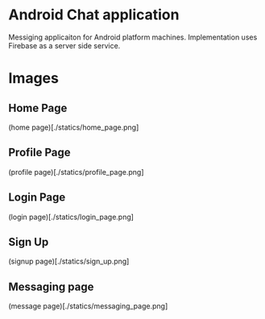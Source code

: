 # Android Chat application
Messiging applicaiton for Android platform machines. Implementation uses Firebase as a server side service.

# Images

## Home Page
(home page)[./statics/home_page.png]

## Profile Page
(profile page)[./statics/profile_page.png]

## Login Page
(login page)[./statics/login_page.png]

## Sign Up
(signup page)[./statics/sign_up.png]

## Messaging page
(message page)[./statics/messaging_page.png]


